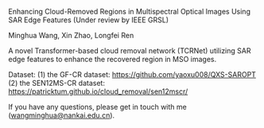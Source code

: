 Enhancing Cloud-Removed Regions in Multispectral Optical Images Using SAR Edge Features (Under review by IEEE GRSL)

Minghua Wang, Xin Zhao, Longfei Ren

A novel Transformer-based cloud removal network (TCRNet) utilizing SAR edge features to enhance the recovered region in MSO images.

Dataset: (1) the GF-CR dataset: https://github.com/yaoxu008/QXS-SAROPT (2) the SEN12MS-CR dataset: https://patricktum.github.io/cloud_removal/sen12mscr/

If you have any questions, please get in touch with me (wangminghua@nankai.edu.cn).
